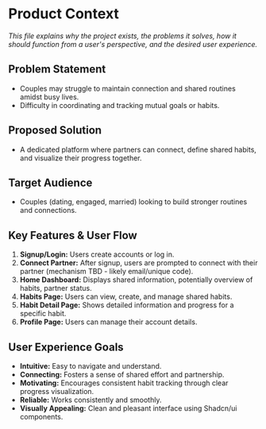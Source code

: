 # Product Context

*This file explains why the project exists, the problems it solves, how it should function from a user's perspective, and the desired user experience.*

## Problem Statement

- Couples may struggle to maintain connection and shared routines amidst busy lives.
- Difficulty in coordinating and tracking mutual goals or habits.

## Proposed Solution

- A dedicated platform where partners can connect, define shared habits, and visualize their progress together.

## Target Audience

- Couples (dating, engaged, married) looking to build stronger routines and connections.

## Key Features & User Flow

1.  **Signup/Login:** Users create accounts or log in.
2.  **Connect Partner:** After signup, users are prompted to connect with their partner (mechanism TBD - likely email/unique code).
3.  **Home Dashboard:** Displays shared information, potentially overview of habits, partner status.
4.  **Habits Page:** Users can view, create, and manage shared habits.
5.  **Habit Detail Page:** Shows detailed information and progress for a specific habit.
6.  **Profile Page:** Users can manage their account details.

## User Experience Goals

- **Intuitive:** Easy to navigate and understand.
- **Connecting:** Fosters a sense of shared effort and partnership.
- **Motivating:** Encourages consistent habit tracking through clear progress visualization.
- **Reliable:** Works consistently and smoothly.
- **Visually Appealing:** Clean and pleasant interface using Shadcn/ui components. 